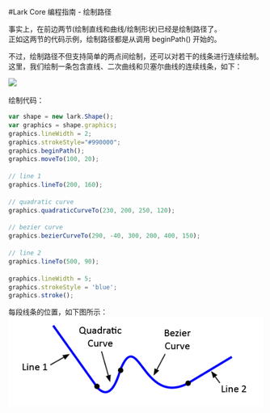 #Lark Core 编程指南 - 绘制路径

事实上，在前边两节(绘制直线和曲线/绘制形状)已经是绘制路径了。   
正如这两节的代码示例，绘制路径都是从调用 beginPath() 开始的。   

不过，绘制路径不但支持简单的两点间绘制，还可以对若干的线条进行连续绘制。   
这里，我们绘制一条包含直线、二次曲线和贝塞尔曲线的连续线条，如下：

![](image/9-4-graphics-draw-path-ex.png)   

绘制代码：
``` TypeScript
var shape = new lark.Shape();
var graphics = shape.graphics;
graphics.lineWidth = 2;
graphics.strokeStyle="#990000";
graphics.beginPath();
graphics.moveTo(100, 20);

// line 1
graphics.lineTo(200, 160);

// quadratic curve
graphics.quadraticCurveTo(230, 200, 250, 120);

// bezier curve
graphics.bezierCurveTo(290, -40, 300, 200, 400, 150);

// line 2
graphics.lineTo(500, 90);

graphics.lineWidth = 5;
graphics.strokeStyle = 'blue';
graphics.stroke();
```

每段线条的位置，如下图所示：
![](image/9-4-html5-canvas-paths-diagram.png)   